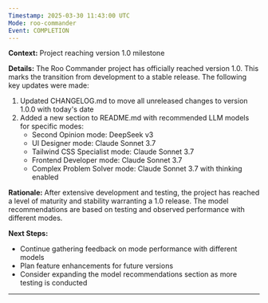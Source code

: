 ```yaml
---
Timestamp: 2025-03-30 11:43:00 UTC
Mode: roo-commander
Event: COMPLETION
---
```


**Context:** Project reaching version 1.0 milestone

**Details:**
The Roo Commander project has officially reached version 1.0. This marks the transition from development to a stable release. The following key updates were made:

1. Updated CHANGELOG.md to move all unreleased changes to version 1.0.0 with today's date
2. Added a new section to README.md with recommended LLM models for specific modes:
   - Second Opinion mode: DeepSeek v3
   - UI Designer mode: Claude Sonnet 3.7
   - Tailwind CSS Specialist mode: Claude Sonnet 3.7
   - Frontend Developer mode: Claude Sonnet 3.7
   - Complex Problem Solver mode: Claude Sonnet 3.7 with thinking enabled

**Rationale:**
After extensive development and testing, the project has reached a level of maturity and stability warranting a 1.0 release. The model recommendations are based on testing and observed performance with different modes.

**Next Steps:**
- Continue gathering feedback on mode performance with different models
- Plan feature enhancements for future versions
- Consider expanding the model recommendations section as more testing is conducted

---
